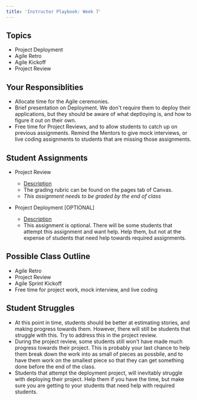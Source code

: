 ```yaml
---
title: 'Instructor Playbook: Week 7'
---
```


## Topics
* Project Deployment
* Agile Retro
* Agile Kickoff
* Project Review

## Your Responsiblities
* Allocate time for the Agile ceremonies.
* Brief presentation on Deployment. We don't require them to deploy their applications, but they should be aware of what deptloying is, and how to figure it out on their own.
* Free time for Project Reviews, and to allow students to catch up on previous assignments. Remind the Mentors to give mock interviews, or live coding assignments to students that are missing those assignments.

## Student Assignments
* Project Review
    * [Description](../../../assignments/project-review/)
    * The grading rubric can be found on the pages tab of Canvas.
    * *This assignment needs to be graded by the end of class*
 
* Project Deployment [OPTIONAL]
    * [Description](../../../assignments/project-deployment/)
    * This assignment is optional. There will be some students that attempt this assignment and want help. Help them, but not at the expense of students that need help towards required assignments.


## Possible Class Outline
* Agile Retro
* Project Review
* Agile Sprint Kickoff
* Free time for project work, mock interview, and live coding


## Student Struggles
* At this point in time, students should be better at estimating stories, and making progress towards them. However, there will still be students that struggle with this. Try to address this in the project review.
* During the project review, some students still won't have made much progress towards their project. This is probably your last chance to help them break down the work into as small of pieces as possbile, and to have them work on the smallest piece so that they can get something done before the end of the class.
* Students that attempt the deployment project, will inevitably struggle with deploying their project. Help them if you have the time, but make sure you are getting to your students that need help with required students.
